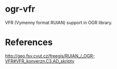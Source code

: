 ogr-vfr
=======

VFR (Vymenny format RUIAN) support in OGR library.

References
==========

http://geo.fsv.cvut.cz/freegis/RUIAN_/_OGR-VFR#VFR_konverzn.C3.AD_skripty
